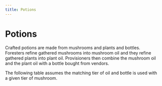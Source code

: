 ```yaml
---
title: Potions
---
```


# Potions

Crafted potions are made from mushrooms and plants and bottles. Foresters refine gathered mushrooms into mushroom oil and they refine gathered plants into plant oil. Provisioners then combine the mushroom oil and the plant oil with a bottle bought from vendors.

The following table assumes the matching tier of oil and bottle is used with a given tier of mushroom.

<DataTable :data="potions" />

<script setup>
  import { data as potions } from '../.vitepress/data/potions.data.js'
  import DataTable from '../.vitepress/components/DataTable.vue'
</script>
